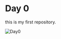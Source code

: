 # Day 0
this is my first repository.

![Day0](https://user-images.githubusercontent.com/62828746/203705052-b1a7f71d-54c5-4892-8727-92c325354d91.PNG)
